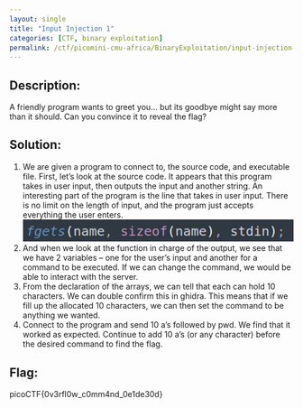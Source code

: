 ```yaml
---
layout: single
title: "Input Injection 1"
categories: [CTF, binary exploitation]
permalink: /ctf/picomini-cmu-africa/BinaryExploitation/input-injection-1/
---
```


## Description:
A friendly program wants to greet you… but its goodbye might say more than it should. Can you convince it to reveal the flag?

## Solution:
1. We are given a program to connect to, the source code, and executable file. First, let’s look at the source code. It appears that this program takes in user input, then outputs the input and another string. An interesting part of the program is the line that takes in user input. There is no limit on the length of input, and the program just accepts everything the user enters.
![Vulnerability spotted](images/input-injection-1-1.png)
2. And when we look at the function in charge of the output, we see that we have 2 variables – one for the user’s input and another for a command to be executed. If we can change the command, we would be able to interact with the server.
3. From the declaration of the arrays, we can tell that each can hold 10 characters. We can double confirm this in ghidra. This means that if we fill up the allocated 10 characters, we can then set the command to be anything we wanted. 
4. Connect to the program and send 10 a’s followed by pwd. We find that it worked as expected. Continue to add 10 a’s (or any character) before the desired command to find the flag. 

## Flag:
picoCTF{0v3rfl0w_c0mm4nd_0e1de30d}
